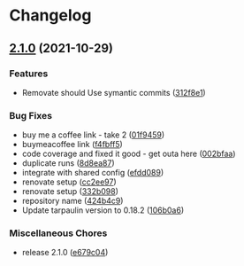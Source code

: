 # Changelog

## [2.1.0](https://www.github.com/jerusdp/hcaptcha-rs/compare/v2.0.0...v2.1.0) (2021-10-29)


### Features

* Removate should Use symantic commits ([312f8e1](https://www.github.com/jerusdp/hcaptcha-rs/commit/312f8e1c63e7063841f3bedc870224d50006723a))


### Bug Fixes

* buy me a coffee link - take 2 ([01f9459](https://www.github.com/jerusdp/hcaptcha-rs/commit/01f94593392c451345e6665fe98758973d676f0a))
* buymeacoffee link ([f4fbff5](https://www.github.com/jerusdp/hcaptcha-rs/commit/f4fbff5104286184e5ab302df50089800d4c1944))
* code coverage and fixed it good - get outa here ([002bfaa](https://www.github.com/jerusdp/hcaptcha-rs/commit/002bfaafcd6028b06d9ad52b8e0876f2f46a6bce))
* duplicate runs ([8d8ea87](https://www.github.com/jerusdp/hcaptcha-rs/commit/8d8ea879b310137777df42bc1311244a769cf9da))
* integrate with shared config ([efdd089](https://www.github.com/jerusdp/hcaptcha-rs/commit/efdd0890128ffcf456e76d98b28acb4555e2409e))
* renovate setup ([cc2ee97](https://www.github.com/jerusdp/hcaptcha-rs/commit/cc2ee97939e086b05ada93fb4a1eb7a8a38fd02d))
* renovate setup ([332b098](https://www.github.com/jerusdp/hcaptcha-rs/commit/332b098be42dd1edb18beb6332fcddbeb3d3486a))
* repository name ([424b4c9](https://www.github.com/jerusdp/hcaptcha-rs/commit/424b4c98e04631d50609c12e4bd123c0b21bbae7))
* Update tarpaulin version to 0.18.2 ([106b0a6](https://www.github.com/jerusdp/hcaptcha-rs/commit/106b0a6c01b2505ddea7ad8fd2e022228a5e5f92))


### Miscellaneous Chores

* release 2.1.0 ([e679c04](https://www.github.com/jerusdp/hcaptcha-rs/commit/e679c04393dc83cd513d26eedf8600fbc6658201))
